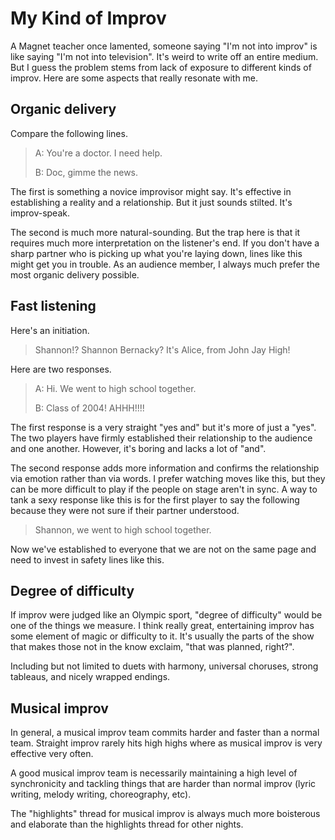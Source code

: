 # My Kind of Improv

A Magnet teacher once lamented, someone saying "I'm not into improv" is like saying "I'm not into television". It's weird to write off an entire medium. But I guess the problem stems from lack of exposure to different kinds of improv. Here are some aspects that really resonate with me.

## Organic delivery

Compare the following lines.

> A: You're a doctor. I need help.
>
> B: Doc, gimme the news.

The first is something a novice improvisor might say. It's effective in establishing a reality and a relationship. But it just sounds stilted. It's improv-speak.

The second is much more natural-sounding. But the trap here is that it requires much more interpretation on the listener's end. If you don't have a sharp partner who is picking up what you're laying down, lines like this might get you in trouble. As an audience member, I always much prefer the most organic delivery possible.

## Fast listening

Here's an initiation.

> Shannon!? Shannon Bernacky? It's Alice, from John Jay High!

Here are two responses.

> A: Hi. We went to high school together.
>
> B: Class of 2004! AHHH!!!!

The first response is a very straight "yes and" but it's more of just a "yes". The two players have firmly established their relationship to the audience and one another. However, it's boring and lacks a lot of "and".

The second response adds more information and confirms the relationship via emotion rather than via words. I prefer watching moves like this, but they can be more difficult to play if the people on stage aren't in sync. A way to tank a sexy response like this is for the first player to say the following because they were not sure if their partner understood.

> Shannon, we went to high school together.

Now we've established to everyone that we are not on the same page and need to invest in safety lines like this.

## Degree of difficulty

If improv were judged like an Olympic sport, "degree of difficulty" would be one of the things we measure. I think really great, entertaining improv has some element of magic or difficulty to it. It's usually the parts of the show that makes those not in the know exclaim, "that was planned, right?".

Including but not limited to duets with harmony, universal choruses, strong tableaus, and nicely wrapped endings.

## Musical improv

In general, a musical improv team commits harder and faster than a normal team. Straight improv rarely hits high highs where as musical improv is very effective very often.

A good musical improv team is necessarily maintaining a high level of synchronicity and tackling things that are harder than normal improv \(lyric writing, melody writing, choreography, etc\).

The "highlights" thread for musical improv is always much more boisterous and elaborate than the highlights thread for other nights.

